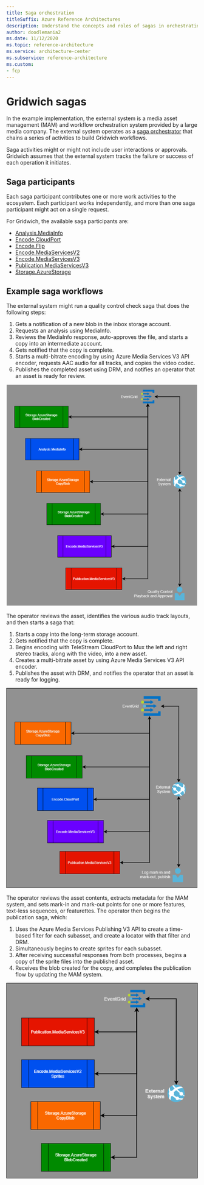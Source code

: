 ```yaml
---
title: Saga orchestration
titleSuffix: Azure Reference Architectures
description: Understand the concepts and roles of sagas in orchestrating Gridwich workflows.
author: doodlemania2
ms.date: 11/12/2020
ms.topic: reference-architecture
ms.service: architecture-center
ms.subservice: reference-architecture
ms.custom:
- fcp
---
```


# Gridwich sagas

In the example implementation, the external system is a media asset management (MAM) and workflow orchestration system provided by a large media company. The external system operates as a [saga orchestrator](https://microservices.io/patterns/data/saga.html) that chains a series of activities to build Gridwich workflows.

Saga activities might or might not include user interactions or approvals. Gridwich assumes that the external system tracks the failure or success of each operation it initiates.

## Saga participants

Each saga participant contributes one or more work activities to the ecosystem. Each participant works independently, and more than one saga participant might act on a single request.

For Gridwich, the available saga participants are:

- [Analysis.MediaInfo](https://github.com/mspnp/gridwich/src/Gridwich.SagaParticipants.Analysis.MediaInfo/)
- [Encode.CloudPort](https://github.com/mspnp/gridwich/src/Gridwich.SagaParticipants.Encode.CloudPort/)
- [Encode.Flip](https://github.com/mspnp/gridwich/src/Gridwich.SagaParticipants.Encode.Flip/)
- [Encode.MediaServicesV2](https://github.com/mspnp/gridwich/src/Gridwich.SagaParticipants.Encode.MediaServicesV2/)
- [Encode.MediaServicesV3](https://github.com/mspnp/gridwich/src/Gridwich.SagaParticipants.Encode.MediaServicesV3/)
- [Publication.MediaServicesV3](https://github.com/mspnp/gridwich/src/Gridwich.SagaParticipants.Publication.MediaServicesV3/)
- [Storage.AzureStorage](https://github.com/mspnp/gridwich/src/Gridwich.SagaParticipants.Storage.AzureStorage/)

## Example saga workflows

The external system might run a quality control check saga that does the following steps:

1. Gets a notification of a new blob in the inbox storage account.
1. Requests an analysis using MediaInfo.
1. Reviews the MediaInfo response, auto-approves the file, and starts a copy into an intermediate account.
1. Gets notified that the copy is complete.
1. Starts a multi-bitrate encoding by using Azure Media Services V3 API encoder, requests AAC audio for all tracks, and copies the video codec.
1. Publishes the completed asset using DRM, and notifies an operator that an asset is ready for review.

![Diagram showing a quality control check saga.](media/quality-control-saga.png)

The operator reviews the asset, identifies the various audio track layouts, and then starts a saga that:

 1. Starts a copy into the long-term storage account.
 1. Gets notified that the copy is complete.
 1. Begins encoding with TeleStream CloudPort to Mux the left and right stereo tracks, along with the video, into a new asset.
 1. Creates a multi-bitrate asset by using Azure Media Services V3 API encoder.
 1. Publishes the asset with DRM, and notifies the operator that an asset is ready for logging.

![Diagram showing an asset creation saga.](media/logging-saga.png)

The operator reviews the asset contents, extracts metadata for the MAM system, and sets mark-in and mark-out points for one or more features, text-less sequences, or featurettes. The operator then begins the publication saga, which:

 1. Uses the Azure Media Services Publishing V3 API to create a time-based filter for each subasset, and create a locator with that filter and DRM.
 1. Simultaneously begins to create sprites for each subasset.
 1. After receiving successful responses from both processes, begins a copy of the sprite files into the published asset.
 1. Receives the blob created for the copy, and completes the publication flow by updating the MAM system.

![Diagram showing an asset publication saga.](media/publication-saga.png)

